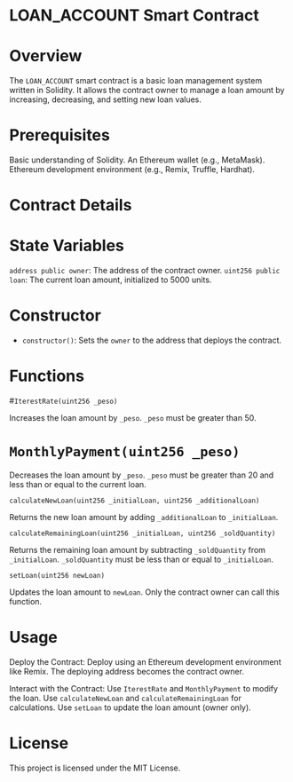 # LOAN_ACCOUNT Smart Contract

# Overview

The `LOAN_ACCOUNT` smart contract is a basic loan management system written in Solidity. It allows the contract owner to manage a loan amount by increasing, decreasing, and setting new loan values. 

# Prerequisites

Basic understanding of Solidity.
An Ethereum wallet (e.g., MetaMask).
Ethereum development environment (e.g., Remix, Truffle, Hardhat).

# Contract Details

# State Variables

 `address public owner`: The address of the contract owner.
 `uint256 public loan`: The current loan amount, initialized to 5000 units.

# Constructor

- `constructor()`: Sets the `owner` to the address that deploys the contract.

# Functions

#`IterestRate(uint256 _peso)`

 Increases the loan amount by `_peso`.
 `_peso` must be greater than 50.

# `MonthlyPayment(uint256 _peso)`

 Decreases the loan amount by `_peso`.
 `_peso` must be greater than 20 and less than or equal to the current loan.

 `calculateNewLoan(uint256 _initialLoan, uint256 _additionalLoan)`

 Returns the new loan amount by adding `_additionalLoan` to `_initialLoan`.

 `calculateRemainingLoan(uint256 _initialLoan, uint256 _soldQuantity)`

 Returns the remaining loan amount by subtracting `_soldQuantity` from `_initialLoan`.
 `_soldQuantity` must be less than or equal to `_initialLoan`.

 `setLoan(uint256 newLoan)`

 Updates the loan amount to `newLoan`.
 Only the contract owner can call this function.

# Usage

 Deploy the Contract:
    Deploy using an Ethereum development environment like Remix.
    The deploying address becomes the contract owner.

Interact with the Contract:
    Use `IterestRate` and `MonthlyPayment` to modify the loan.
    Use `calculateNewLoan` and `calculateRemainingLoan` for calculations.
    Use `setLoan` to update the loan amount (owner only).

 # License

This project is licensed under the MIT License.
